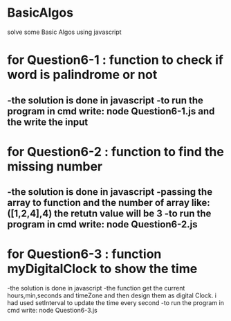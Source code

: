 # BasicAlgos
solve some Basic Algos using javascript

# for Question6-1 : function to check if word is palindrome or not
-the solution is done in javascript
-to run the program in cmd write:  node  Question6-1.js
and the write the input
-----------------------------------------------------------------
# for Question6-2 : function to find the missing number 
-the solution is done in javascript
-passing the array to function and the number of array like: 
([1,2,4],4) the retutn value will be 3
-to run the program in cmd write:  node  Question6-2.js
-----------------------------------------------------------------
# for Question6-3 : function myDigitalClock to show the time
-the solution is done in javascript
-the function get the current hours,min,seconds and timeZone and then design them as digital Clock. i had used setInterval to update the time every second
-to run the program in cmd write:  node  Question6-3.js




